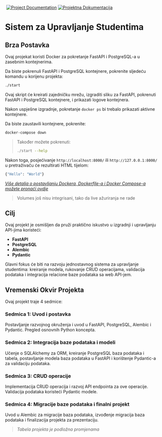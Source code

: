 <a href="https://github.com/SafetImamovic/Student-Management-System/blob/main/README.md"><img src="https://img.shields.io/badge/Lang-EN-red" alt=""></a> <a href="https://github.com/SafetImamovic/Student-Management-System/blob/main/README.bs.md"><img src="https://img.shields.io/badge/Lang-BS-blue" alt="Project Documentation"></a> <a href="https://safetimamovic.github.io/Student-Management-System/starter-topic.html"><img src="https://img.shields.io/badge/Projektna%20Dokumentacija-gray" alt="Projektna Dokumentacija"></a>

# Sistem za Upravljanje Studentima

## Brza Postavka

Ovaj projekat koristi Docker za pokretanje FastAPI i PostgreSQL-a u zasebnim kontejnerima.

Da biste pokrenuli FastAPI i PostgreSQL kontejnere, pokrenite sljedeću komandu u korijenu projekta:

```Bash
./start
```

Ovaj skript će kreirati zajedničku mrežu, izgraditi sliku za FastAPI, pokrenuti FastAPI i PostgreSQL kontejnere, i prikazati logove kontejnera.

Nakon uspješne izgradnje, pokretanje `docker ps` bi trebalo prikazati aktivne kontejnere.

Da biste zaustavili kontejnere, pokrenite:

```Bash
docker-compose down
```

> Također možete pokrenuti:
> ```Bash
> ./start --help
> ```

Nakon toga, posjećivanje `http://localhost:8000/` ili `http://127.0.0.1:8000/` u pretraživaču će rezultirati HTML tijelom:

```Bash
{"Hello": "World"}
```

[_Više detalja o postavljanju Dockera, Dockerfile-a i Docker Compose-a možete pronaći ovdje_](https://safetimamovic.github.io/Student-Management-System/docker.html)

> Volumes još nisu integrisani, tako da live ažuriranja ne rade

## Cilj

Ovaj projekt je osmišljen da pruži praktično iskustvo u izgradnji i upravljanju API-jima koristeći:
- **FastAPI**
- **PostgreSQL**
- **Alembic**
- **Pydantic**

Glavni fokus će biti na razvoju jednostavnog sistema za upravljanje studentima: kreiranje modela, rukovanje CRUD operacijama, validacija podataka i integracija relacione baze podataka sa web API-jem.

## Vremenski Okvir Projekta

Ovaj projekt traje 4 sedmice:

### Sedmica 1: Uvod i postavka

Postavljanje razvojnog okruženja i uvod u FastAPI, PostgreSQL, Alembic i Pydantic. Pregled osnovnih Python koncepta.

### Sedmica 2: Integracija baze podataka i modeli

Učenje o SQLAlchemy za ORM, kreiranje PostgreSQL baza podataka i tabela, postavljanje modela baza podataka u FastAPI i korištenje Pydantic-a za validaciju podataka.

### Sedmica 3: CRUD operacije

Implementacija CRUD operacija i razvoj API endpointa za ove operacije. Validacija podataka koristeći Pydantic modele.

### Sedmica 4: Migracije baze podataka i finalni projekt

Uvod u Alembic za migracije baza podataka, izvođenje migracija baza podataka i finalizacija projekta za prezentaciju.

> _Tabela projekta je podložna promjenama_